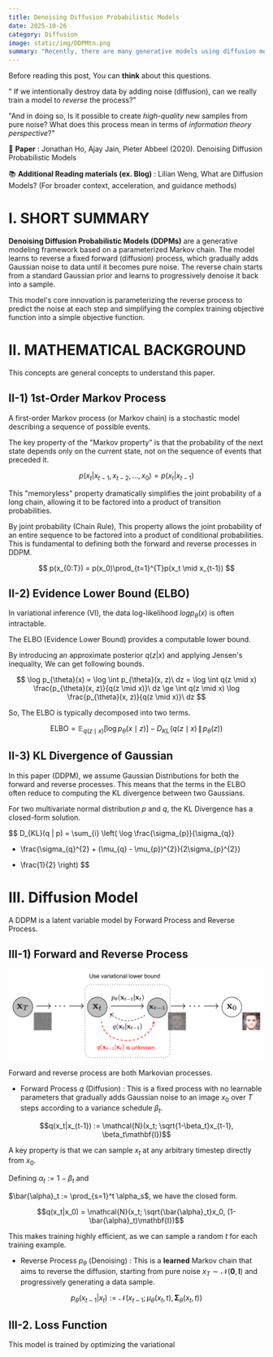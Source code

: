 ```yaml
---
title: Denoising Diffusion Probabilistic Models
date: 2025-10-26
category: Diffusion
image: static/img/DDPMtn.png
summary: "Recently, there are many generative models using diffusion model. We can study from the start of diffusion model, DDPM!"
---
```


Before reading this post, You can **think** about this questions.

" If we intentionally destroy data by adding noise (diffusion), can we really train a model to *reverse* the process?"

"And in doing so, Is it possible to create *high-quality* new samples from pure noise? What does this process mean in terms of *information theory perspective*?"

📓 **Paper** : Jonathan Ho, Ajay Jain, Pieter Abbeel (2020). Denoising Diffusion Probabilistic Models

📚 **Additional Reading materials (ex. Blog)** : Lilian Weng, What are Diffusion Models? (For broader context, acceleration, and guidance methods)


# I. SHORT SUMMARY

**Denoising Diffusion Probabilistic Models (DDPMs)** are a generative modeling framework based on a parameterized Markov chain. The model learns to reverse a fixed forward (diffusion) process, which gradually adds Gaussian noise to data until it becomes pure noise. The reverse chain starts from a standard Gaussian prior and learns to progressively denoise it back into a sample. 

This model's core innovation is parameterizing the reverse process to predict the noise at each step and simplifying the complex training objective function into a simple objective function. 


# II. MATHEMATICAL BACKGROUND 

This concepts are general concepts to understand this paper.

## II-1) 1st-Order Markov Process

A first-order Markov process (or Markov chain) is a stochastic model describing a sequence of possible events. 

The key property of the "Markov property" is that the probability of the next state depends only on the current state, not on the sequence of events that preceded it. 

$$p(x_t | x_{t-1}, x_{t-2}, ..., x_0) = p(x_t | x_{t-1})$$

This "memoryless" property dramatically simplifies the joint probability of a long chain, allowing it to be factored into a product of transition probabilities.

By joint probability (Chain Rule), This property allows the joint probability of an entire sequence to be factored into a product of conditional probabilities. This is fundamental to defining both the forward and reverse processes in DDPM.

$$
p(x_{0:T}) = p(x_0)\prod_{t=1}^{T}p(x_t \mid x_{t-1})
$$


## II-2) Evidence Lower Bound (ELBO)

In variational inference (VI), the data log-likelihood $log p_{\theta}(x)$ is often intractable.

The ELBO (Evidence Lower Bound) provides a computable lower bound. 

By introducing an approximate posterior $q(z|x)$ and applying Jensen's inequality,
We can get following bounds.

$$
\log p_{\theta}(x)
= \log \int p_{\theta}(x, z)\ dz
= \log \int q(z \mid x) \frac{p_{\theta}(x, z)}{q(z \mid x)}\ dz
\ge \int q(z \mid x) \log \frac{p_{\theta}(x, z)}{q(z \mid x)}\ dz 
$$ 


So, The ELBO is typically decomposed into two terms.


$$
\text{ELBO}
= \mathbb{E}_{q(z \mid x)} \left[ \log p_{\theta}(x \mid z) \right] - D_{KL}\!\left( q(z \mid x) \,\|\, p_{\theta}(z) \right)
$$

## II-3) KL Divergence of Gaussian

In this paper (DDPM), we assume Gaussian Distributions for both the forward and reverse processes. 
This means that the terms in the ELBO often reduce to computing the KL divergence between two Gaussians. 

For two multivariate normal distribution $p$ and $q$, the KL Divergence has a closed-form solution.

$$
D_{KL}(q \| p)
= \sum_{i} \left(
\log \frac{\sigma_{p}}{\sigma_{q}}
+ \frac{\sigma_{q}^{2} + (\mu_{q} - \mu_{p})^{2}}{2\sigma_{p}^{2}}
- \frac{1}{2}
\right)
$$


# III. Diffusion Model

A DDPM is a latent variable model by Forward Process and Reverse Process.

## III-1) Forward and Reverse Process


![Figure 1](static/img/DDPM.png)


Forward and reverse process are both Markovian processes.

- Forward Process $q$ (Diffusion) : This is a fixed process with no learnable parameters that gradually adds Gaussian noise to an image $x_0$ over $T$ steps according to a variance schedule $\beta_t$.

$$q(x_t|x_{t-1}) := \mathcal{N}(x_t; \sqrt{1-\beta_t}x_{t-1}, \beta_t\mathbf{I})$$

A key property is that we can sample $x_t$ at any arbitrary timestep directly from $x_0$. 

Defining $\alpha_t := 1 - \beta_t$ and 

$\bar{\alpha}_t := \prod_{s=1}^t \alpha_s$, we have the closed form.

$$q(x_t|x_0) = \mathcal{N}(x_t; \sqrt{\bar{\alpha}_t}x_0, (1-\bar{\alpha}_t)\mathbf{I})$$ 

 This makes training highly efficient, as we can sample a random $t$ for each training example.

- Reverse Process $p_\theta$ (Denoising) : This is a **learned** Markov chain that aims to reverse the diffusion, starting from pure noise $x_T \sim \mathcal{N}(\mathbf{0}, \mathbf{I})$ and progressively generating a data sample.
    
 $$p_\theta(x_{t-1}|x_t) := \mathcal{N}(x_{t-1}; \mu_\theta(x_t, t), \mathbf{\Sigma}_\theta(x_t, t))$$
 
 
## III-2. Loss Function

This model is trained by optimizing the variational 




